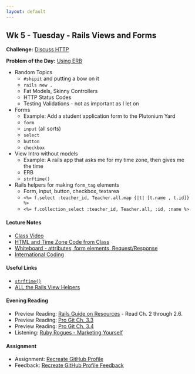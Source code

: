 ```yaml
---
layout: default
---
```


## Wk 5 - Tuesday - Rails Views and Forms

**Challenge:** [Discuss HTTP](https://github.com/masonfmatthews/rails_assignments/blob/master/challenges/discuss_http.md)

**Problem of the Day:** [Using ERB](https://github.com/masonfmatthews/rails_assignments/blob/master/exercises/my_first_erb)

* Random Topics
  * `#shipit` and putting a bow on it
  * `rails new .`
  * Fat Models, Skinny Controllers
  * HTTP Status Codes
  * Testing Validations - not as important as I let on
* Forms
  * Example: Add a student application form to the Plutonium Yard
  * `form`
  * `input` (all sorts)
  * `select`
  * `button`
  * `checkbox`
* View Intro without models
  * Example: A rails app that asks me for my time zone, then gives me the time
  * ERB
  * `strftime()`
* Rails helpers for making `form_tag` elements
  * Form, input, button, checkbox, textarea
  * `<%= f.select :teacher_id, Teacher.all.map {|t| [t.name , t.id]} %>`
  * `<%= f.collection_select :teacher_id, Teacher.all, :id, :name %>`

#### Lecture Notes

* [Class Video](https://youtu.be/ED1in8N1Q-s)
* [HTML and Time Zone Code from Class](https://github.com/tiyd-rails-2016-01/html_example)
* [Whiteboard - attributes, form elements, Request/Response](http://tiyd-rails.s3.amazonaws.com/pictures/uploaded_files/000/000/020/original/3.1.16_forms.JPG?1456857851)
* [International Coding](int.jpg)

#### Useful Links

* [`strftime()`](http://strftime.net/)
* [ALL the Rails View Helpers](http://api.rubyonrails.org/classes/ActionView/Helpers.html)

#### Evening Reading

* Preview Reading: [Rails Guide on Resources](http://guides.rubyonrails.org/routing.html#resource-routing-the-rails-default) - Read Ch. 2 through 2.6.
* Preview Reading: [Pro Git Ch. 3.3](http://git-scm.com/book/en/v2/Git-Branching-Branch-Management)
* Preview Reading: [Pro Git Ch. 3.4](http://git-scm.com/book/en/v2/Git-Branching-Branching-Workflows)
* Listening: [Ruby Rogues - Marketing Yourself](http://devchat.tv/ruby-rogues/187-marketing-yourself-as-a-software-developer-with-john-sonmez)

#### Assignment

* Assignment: [Recreate GitHub Profile](https://github.com/tiyd-rails-2016-01/github_profile)
* Feedback: [Recreate GitHub Profile Feedback](feedback)
